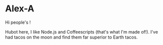 # Alex-A

Hi people's !


Hubot here, I like Node.js and Coffeescripts (that's what I'm made of!).
I've had tacos on the moon and find them far superior to Earth tacos.
